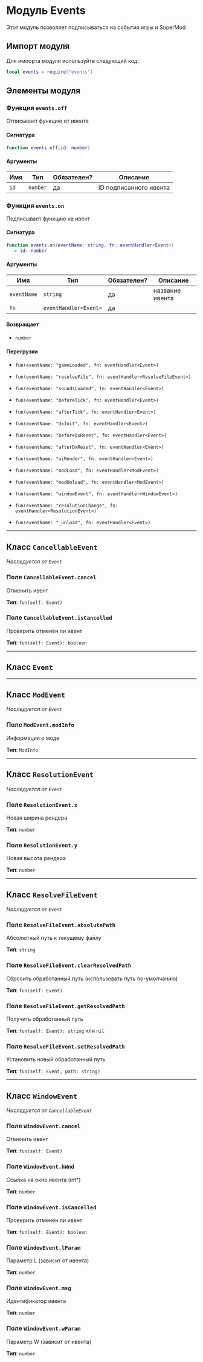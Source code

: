 # Модуль Events

Этот модуль позволяет подписываться на события игры и SuperMod

## Импорт модуля

Для импорта модуля используйте следующий код:

```lua
local events = require("events")
```

## Элементы модуля

### Функция `events.off`

Отписывает функцию от ивента

#### Сигнатура

```lua
function events.off(id: number)
```

#### Аргументы

<table>
  <thead>
    <tr>
      <th>Имя</th>
      <th>Тип</th>
      <th>Обязателен?</th>
      <th>Описание</th>
    </tr>
  </thead>
  <tbody>
    <tr>
      <td><code>id</code></td>
      <td><code>number</code></td>
      <td>да</td>
      <td>ID подписанного ивента</td>
    </tr>
  </tbody>
</table>

### Функция `events.on`

Подписывает функцию на ивент

#### Сигнатура

```lua
function events.on(eventName: string, fn: eventHandler<Event>)
  -> id: number
```

#### Аргументы

<table>
  <thead>
    <tr>
      <th>Имя</th>
      <th>Тип</th>
      <th>Обязателен?</th>
      <th>Описание</th>
    </tr>
  </thead>
  <tbody>
    <tr>
      <td><code>eventName</code></td>
      <td><code>string</code></td>
      <td>да</td>
      <td>название ивента</td>
    </tr>
    <tr>
      <td><code>fn</code></td>
      <td><code>eventHandler&lt;Event></code></td>
      <td>да</td>
      <td></td>
    </tr>
  </tbody>
</table>

#### Возвращает

- `number` 

#### Перегрузки

- `fun(eventName: "gameLoaded", fn: eventHandler<Event>)`

- `fun(eventName: "resolveFile", fn: eventHandler<ResolveFileEvent>)`

- `fun(eventName: "soundsLoaded", fn: eventHandler<Event>)`

- `fun(eventName: "beforeTick", fn: eventHandler<Event>)`

- `fun(eventName: "afterTick", fn: eventHandler<Event>)`

- `fun(eventName: "dxInit", fn: eventHandler<Event>)`

- `fun(eventName: "beforeDxReset", fn: eventHandler<Event>)`

- `fun(eventName: "afterDxReset", fn: eventHandler<Event>)`

- `fun(eventName: "uiRender", fn: eventHandler<Event>)`

- `fun(eventName: "modLoad", fn: eventHandler<ModEvent>)`

- `fun(eventName: "modUnload", fn: eventHandler<ModEvent>)`

- `fun(eventName: "windowEvent", fn: eventHandler<WindowEvent>)`

- `fun(eventName: "resolutionChange", fn: eventHandler<ResolutionEvent>)`

- `fun(eventName: "_unload", fn: eventHandler<Event>)`

---

## Класс `CancellableEvent`

*Наследуется от `Event`*

### Поле `CancellableEvent.cancel`

Отменить ивент

**Тип**: `fun(self: Event)`

### Поле `CancellableEvent.isCancelled`

Проверить отменён ли ивент

**Тип**: `fun(self: Event): boolean`

---

## Класс `Event`

---

## Класс `ModEvent`

*Наследуется от `Event`*

### Поле `ModEvent.modInfo`

Информация о моде

**Тип**: `ModInfo`

---

## Класс `ResolutionEvent`

*Наследуется от `Event`*

### Поле `ResolutionEvent.x`

Новая ширина рендера

**Тип**: `number`

### Поле `ResolutionEvent.y`

Новая высота рендера

**Тип**: `number`

---

## Класс `ResolveFileEvent`

*Наследуется от `Event`*

### Поле `ResolveFileEvent.absolutePath`

Абсолютный путь к текущему файлу

**Тип**: `string`

### Поле `ResolveFileEvent.clearResolvedPath`

Сбрсоить обработанный путь (использовать путь по-умолчанию)

**Тип**: `fun(self: Event)`

### Поле `ResolveFileEvent.getResolvedPath`

Получить обработанный путь

**Тип**: `fun(self: Event): string` или `nil`

### Поле `ResolveFileEvent.setResolvedPath`

Установить новый обработанный путь

**Тип**: `fun(self: Event, path: string)`

---

## Класс `WindowEvent`

*Наследуется от `CancellableEvent`*

### Поле `WindowEvent.cancel`

Отменить ивент

**Тип**: `fun(self: Event)`

### Поле `WindowEvent.hWnd`

Ссылка на окно ивента (int*)

**Тип**: `number`

### Поле `WindowEvent.isCancelled`

Проверить отменён ли ивент

**Тип**: `fun(self: Event): boolean`

### Поле `WindowEvent.lParam`

Параметр L (зависит от ивента)

**Тип**: `number`

### Поле `WindowEvent.msg`

Идентификатор ивента

**Тип**: `number`

### Поле `WindowEvent.wParam`

Параметр W (зависит от ивента)

**Тип**: `number`

